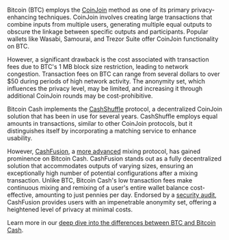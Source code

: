 Bitcoin (BTC) employs the [CoinJoin](https://en.bitcoin.it/wiki/CoinJoin) method as one of its primary privacy-enhancing techniques. CoinJoin involves creating large transactions that combine inputs from multiple users, generating multiple equal outputs to obscure the linkage between specific outputs and participants. Popular wallets like Wasabi, Samourai, and Trezor Suite offer CoinJoin functionality on BTC. 

However, a significant drawback is the cost associated with transaction fees due to BTC's 1 MB block size restriction, leading to network congestion. Transaction fees on BTC can range from several dollars to over $50 during periods of high network activity. The anonymity set, which influences the privacy level, may be limited, and increasing it through additional CoinJoin rounds may be cost-prohibitive.

Bitcoin Cash implements the [CashShuffle](https://cashshuffle.com/) protocol, a decentralized CoinJoin solution that has been in use for several years. CashShuffle employs equal amounts in transactions, similar to other CoinJoin protocols, but it distinguishes itself by incorporating a matching service to enhance usability. 

However, [CashFusion](https://cashfusion.org/), a [more advanced](https://bitcoinmagazine.com/culture/do-coinjoins-really-require-equal-transaction-amounts-for-privacy-part-one-cashfusion) mixing protocol, has gained prominence on Bitcoin Cash. CashFusion stands out as a fully decentralized solution that accommodates outputs of varying sizes, ensuring an exceptionally high number of potential configurations after a mixing transaction. Unlike BTC, Bitcoin Cash's low transaction fees make continuous mixing and remixing of a user's entire wallet balance cost-effective, amounting to just pennies per day. Endorsed by a [security audit](https://electroncash.org/fusionaudit.pdf), CashFusion provides users with an impenetrable anonymity set, offering a heightened level of privacy at minimal costs.

Learn more in our [deep dive into the differences between BTC and Bitcoin Cash](https://bchfaq.com/what-is-the-difference-between-bitcoin-and-bitcoin-cash-part-5/#privacy).